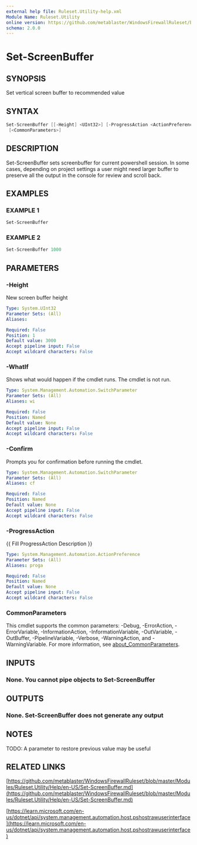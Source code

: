 ```yaml
---
external help file: Ruleset.Utility-help.xml
Module Name: Ruleset.Utility
online version: https://github.com/metablaster/WindowsFirewallRuleset/blob/master/Modules/Ruleset.Utility/Help/en-US/Set-ScreenBuffer.md
schema: 2.0.0
---
```


# Set-ScreenBuffer

## SYNOPSIS

Set vertical screen buffer to recommended value

## SYNTAX

```powershell
Set-ScreenBuffer [[-Height] <UInt32>] [-ProgressAction <ActionPreference>] [-WhatIf] [-Confirm]
 [<CommonParameters>]
```

## DESCRIPTION

Set-ScreenBuffer sets screenbuffer for current powershell session.
In some cases, depending on project settings a user might need larger buffer
to preserve all the output in the console for review and scroll back.

## EXAMPLES

### EXAMPLE 1

```powershell
Set-ScreenBuffer
```

### EXAMPLE 2

```powershell
Set-ScreenBuffer 1000
```

## PARAMETERS

### -Height

New screen buffer height

```yaml
Type: System.UInt32
Parameter Sets: (All)
Aliases:

Required: False
Position: 1
Default value: 3000
Accept pipeline input: False
Accept wildcard characters: False
```

### -WhatIf

Shows what would happen if the cmdlet runs.
The cmdlet is not run.

```yaml
Type: System.Management.Automation.SwitchParameter
Parameter Sets: (All)
Aliases: wi

Required: False
Position: Named
Default value: None
Accept pipeline input: False
Accept wildcard characters: False
```

### -Confirm

Prompts you for confirmation before running the cmdlet.

```yaml
Type: System.Management.Automation.SwitchParameter
Parameter Sets: (All)
Aliases: cf

Required: False
Position: Named
Default value: None
Accept pipeline input: False
Accept wildcard characters: False
```

### -ProgressAction

{{ Fill ProgressAction Description }}

```yaml
Type: System.Management.Automation.ActionPreference
Parameter Sets: (All)
Aliases: proga

Required: False
Position: Named
Default value: None
Accept pipeline input: False
Accept wildcard characters: False
```

### CommonParameters

This cmdlet supports the common parameters: -Debug, -ErrorAction, -ErrorVariable, -InformationAction, -InformationVariable, -OutVariable, -OutBuffer, -PipelineVariable, -Verbose, -WarningAction, and -WarningVariable. For more information, see [about_CommonParameters](http://go.microsoft.com/fwlink/?LinkID=113216).

## INPUTS

### None. You cannot pipe objects to Set-ScreenBuffer

## OUTPUTS

### None. Set-ScreenBuffer does not generate any output

## NOTES

TODO: A parameter to restore previous value may be useful

## RELATED LINKS

[https://github.com/metablaster/WindowsFirewallRuleset/blob/master/Modules/Ruleset.Utility/Help/en-US/Set-ScreenBuffer.md](https://github.com/metablaster/WindowsFirewallRuleset/blob/master/Modules/Ruleset.Utility/Help/en-US/Set-ScreenBuffer.md)

[https://learn.microsoft.com/en-us/dotnet/api/system.management.automation.host.pshostrawuserinterface](https://learn.microsoft.com/en-us/dotnet/api/system.management.automation.host.pshostrawuserinterface)
